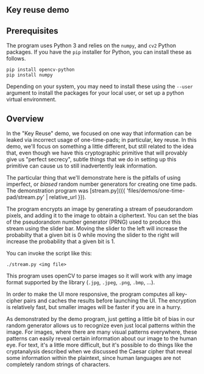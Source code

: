## Key reuse demo

## Prerequisites

The program uses Python 3 and relies on the `numpy`, and `cv2` Python
packages. If you have the `pip` installer for Python, you can install
these as follows. 

```
pip install opencv-python
pip install numpy
```

Depending on your system, you may need to
install these using the `--user` argument to install the packages for
your local user, or set up a python virtual environment.  

## Overview


In the "Key Reuse" demo, we focused on one way that information can be leaked via incorrect usage of one-time-pads; in particular, key reuse. In this demo, we'll focus on something a little different, but still related to the idea that, even though we have this cryptographic primitive that will provably give us "perfect secrecy", subtle things that we do in setting up this primitive can cause us to still inadvertently leak information.

The particular thing that we'll demonstrate here is the pitfalls of using imperfect, or _biased_ random number generators for creating one time pads. The demonstration program was [stream.py]({{ 'files/demos/one-time-pad/stream.py' | relative_url }}).

The program encrypts an image by generating a stream of pseudorandom pixels, and adding it to the image to obtain a ciphertext. You can set the bias of the pseudorandom number generator (PRNG) used to produce this stream using the slider bar. Moving the slider to the left will increase the probabilty that a given bit is 0 while moving the slider to the right will increase the probability that a given bit is 1.

You can invoke the script like this:

```
./stream.py <img file>
```

This program uses openCV to parse images so it will work with any image format supported by the library (`.jpg`, `.jpeg`, `.png`, `.bmp`, ...).

In order to make the UI more responsive, the program computes all key-cipher pairs and caches the results before launching the UI. The encryption is relatively fast, but smaller images will be faster if you are in a hurry.

As demonstrated by the demo program, just getting a little bit of bias in our random generator allows us to recognize even just local patterns within the image. For images, where there are many visual patterns everywhere, these patterns can easily reveal certain information about our image to the human eye. For text, it's a little more difficult, but it's possible to do things like the cryptanalysis described when we discussed the Caesar cipher that reveal some information within the plaintext, since human languages are not completely random strings of characters.

